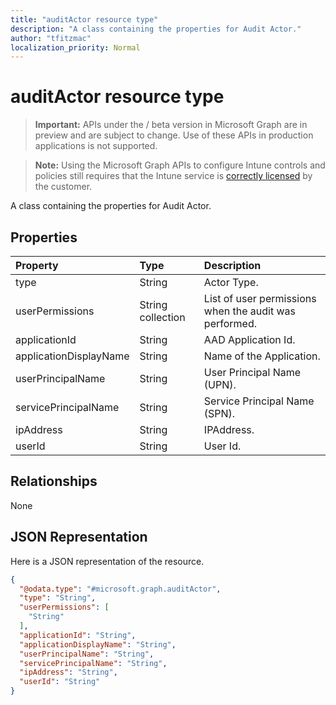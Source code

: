 ```yaml
---
title: "auditActor resource type"
description: "A class containing the properties for Audit Actor."
author: "tfitzmac"
localization_priority: Normal
---
```


# auditActor resource type

> **Important:** APIs under the / beta version in Microsoft Graph are in preview and are subject to change. Use of these APIs in production applications is not supported.

> **Note:** Using the Microsoft Graph APIs to configure Intune controls and policies still requires that the Intune service is [correctly licensed](https://go.microsoft.com/fwlink/?linkid=839381) by the customer.

A class containing the properties for Audit Actor.
## Properties
|Property|Type|Description|
|:---|:---|:---|
|type|String|Actor Type.|
|userPermissions|String collection|List of user permissions when the audit was performed.|
|applicationId|String|AAD Application Id.|
|applicationDisplayName|String|Name of the Application.|
|userPrincipalName|String|User Principal Name (UPN).|
|servicePrincipalName|String|Service Principal Name (SPN).|
|ipAddress|String|IPAddress.|
|userId|String|User Id.|

## Relationships
None
## JSON Representation
Here is a JSON representation of the resource.
<!-- {
  "blockType": "resource",
  "@odata.type": "microsoft.graph.auditActor"
}
-->
``` json
{
  "@odata.type": "#microsoft.graph.auditActor",
  "type": "String",
  "userPermissions": [
    "String"
  ],
  "applicationId": "String",
  "applicationDisplayName": "String",
  "userPrincipalName": "String",
  "servicePrincipalName": "String",
  "ipAddress": "String",
  "userId": "String"
}
```





